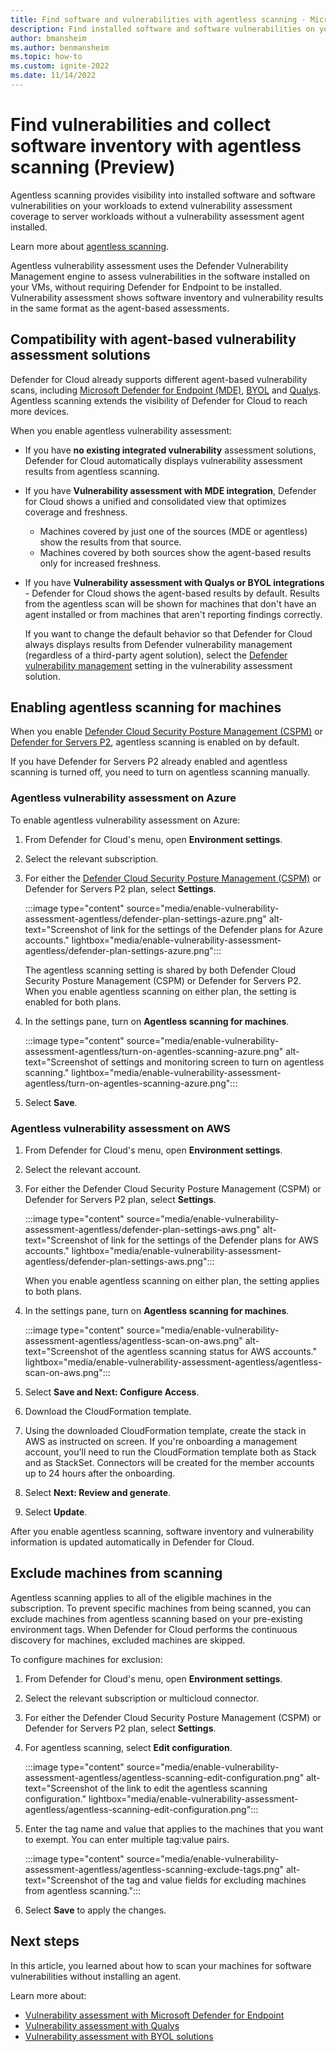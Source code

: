 ```yaml
---
title: Find software and vulnerabilities with agentless scanning - Microsoft Defender for Cloud
description: Find installed software and software vulnerabilities on your Azure machines and AWS machines without installing an agent.
author: bmansheim
ms.author: benmansheim
ms.topic: how-to
ms.custom: ignite-2022
ms.date: 11/14/2022
---
```

# Find vulnerabilities and collect software inventory with agentless scanning (Preview)

Agentless scanning provides visibility into installed software and software vulnerabilities on your workloads to extend vulnerability assessment coverage to server workloads without a vulnerability assessment agent installed.

Learn more about [agentless scanning](concept-agentless-data-collection.md).

Agentless vulnerability assessment uses the Defender Vulnerability Management engine to assess vulnerabilities in the software installed on your VMs, without requiring Defender for Endpoint to be installed. Vulnerability assessment shows software inventory and vulnerability results in the same format as the agent-based assessments.

## Compatibility with agent-based vulnerability assessment solutions

Defender for Cloud already supports different agent-based vulnerability scans, including [Microsoft Defender for Endpoint (MDE)](deploy-vulnerability-assessment-tvm.md), [BYOL](deploy-vulnerability-assessment-byol-vm.md) and [Qualys](deploy-vulnerability-assessment-vm.md). Agentless scanning extends the visibility of Defender for Cloud to reach more devices.

When you enable agentless vulnerability assessment:

- If you have **no existing integrated vulnerability** assessment solutions, Defender for Cloud automatically displays vulnerability assessment results from agentless scanning.
- If you have **Vulnerability assessment with MDE integration**, Defender for Cloud shows a unified and consolidated view that optimizes coverage and freshness.

    - Machines covered by just one of the sources (MDE or agentless) show the results from that source.
    - Machines covered by both sources show the agent-based results only for increased freshness.

- If you have **Vulnerability assessment with Qualys or BYOL integrations** - Defender for Cloud shows the agent-based results by default. Results from the agentless scan will be shown for machines that don't have an agent installed or from machines that aren't reporting findings correctly.

    If you want to change the default behavior so that Defender for Cloud always displays results from Defender vulnerability management (regardless of a third-party agent solution), select the [Defender vulnerability management](auto-deploy-vulnerability-assessment.md#automatically-enable-a-vulnerability-assessment-solution) setting in the vulnerability assessment solution.

## Enabling agentless scanning for machines

When you enable [Defender Cloud Security Posture Management (CSPM)](concept-cloud-security-posture-management.md) or [Defender for Servers P2](defender-for-servers-introduction.md), agentless scanning is enabled on by default.

If you have Defender for Servers P2 already enabled and agentless scanning is turned off, you need to turn on agentless scanning manually.

### Agentless vulnerability assessment on Azure

To enable agentless vulnerability assessment on Azure:

1. From Defender for Cloud's menu, open **Environment settings**.
1. Select the relevant subscription.
1. For either the [Defender Cloud Security Posture Management (CSPM)](concept-cloud-security-posture-management.md) or Defender for Servers P2 plan, select **Settings**.

    :::image type="content" source="media/enable-vulnerability-assessment-agentless/defender-plan-settings-azure.png" alt-text="Screenshot of link for the settings of the Defender plans for Azure accounts." lightbox="media/enable-vulnerability-assessment-agentless/defender-plan-settings-azure.png":::

    The agentless scanning setting is shared by both Defender Cloud Security Posture Management (CSPM) or Defender for Servers P2. When you enable agentless scanning on either plan, the setting is enabled for both plans.

1. In the settings pane, turn on **Agentless scanning for machines**.

   :::image type="content" source="media/enable-vulnerability-assessment-agentless/turn-on-agentles-scanning-azure.png" alt-text="Screenshot of settings and monitoring screen to turn on agentless scanning." lightbox="media/enable-vulnerability-assessment-agentless/turn-on-agentles-scanning-azure.png":::

1. Select **Save**.

### Agentless vulnerability assessment on AWS

1. From Defender for Cloud's menu, open **Environment settings**.
1. Select the relevant account.
1. For either the Defender Cloud Security Posture Management (CSPM) or Defender for Servers P2 plan, select **Settings**.

    :::image type="content" source="media/enable-vulnerability-assessment-agentless/defender-plan-settings-aws.png" alt-text="Screenshot of link for the settings of the Defender plans for AWS accounts." lightbox="media/enable-vulnerability-assessment-agentless/defender-plan-settings-aws.png":::

    When you enable agentless scanning on either plan, the setting applies to both plans.

1. In the settings pane, turn on **Agentless scanning for machines**.
 
    :::image type="content" source="media/enable-vulnerability-assessment-agentless/agentless-scan-on-aws.png" alt-text="Screenshot of the agentless scanning status for AWS accounts." lightbox="media/enable-vulnerability-assessment-agentless/agentless-scan-on-aws.png":::

1. Select **Save and Next: Configure Access**.

1. Download the CloudFormation template.
    
1. Using the downloaded CloudFormation template, create the stack in AWS as instructed on screen. If you're onboarding a management account, you'll need to run the CloudFormation template both as Stack and as StackSet. Connectors will be created for the member accounts up to 24 hours after the onboarding.
    
1. Select **Next: Review and generate**.
    
1. Select **Update**.

After you enable agentless scanning, software inventory and vulnerability information is updated automatically in Defender for Cloud.

## Exclude machines from scanning

Agentless scanning applies to all of the eligible machines in the subscription. To prevent specific machines from being scanned, you can exclude machines from agentless scanning based on your pre-existing environment tags. When Defender for Cloud performs the continuous discovery for machines, excluded machines are skipped.

To configure machines for exclusion:

1. From Defender for Cloud's menu, open **Environment settings**.
1. Select the relevant subscription or multicloud connector.
1. For either the Defender Cloud Security Posture Management (CSPM) or Defender for Servers P2 plan, select **Settings**.
1. For agentless scanning, select **Edit configuration**.

    :::image type="content" source="media/enable-vulnerability-assessment-agentless/agentless-scanning-edit-configuration.png" alt-text="Screenshot of the link to edit the agentless scanning configuration." lightbox="media/enable-vulnerability-assessment-agentless/agentless-scanning-edit-configuration.png":::

1. Enter the tag name and value that applies to the machines that you want to exempt. You can enter multiple tag:value pairs.

    :::image type="content" source="media/enable-vulnerability-assessment-agentless/agentless-scanning-exclude-tags.png" alt-text="Screenshot of the tag and value fields for excluding machines from agentless scanning.":::

1. Select **Save** to apply the changes.

## Next steps

In this article, you learned about how to scan your machines for software vulnerabilities without installing an agent.

Learn more about:

- [Vulnerability assessment with Microsoft Defender for Endpoint](deploy-vulnerability-assessment-tvm.md)
- [Vulnerability assessment with Qualys](deploy-vulnerability-assessment-vm.md)
- [Vulnerability assessment with BYOL solutions](deploy-vulnerability-assessment-byol-vm.md)
